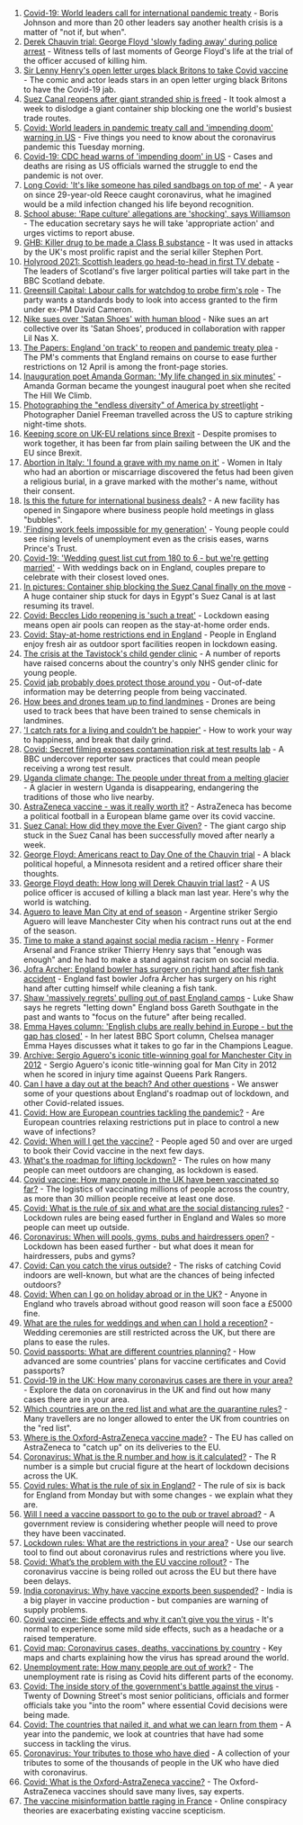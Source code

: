 1. [Covid-19: World leaders call for international pandemic treaty](https://www.bbc.co.uk/news/uk-56572775) - Boris Johnson and more than 20 other leaders say another health crisis is a matter of "not if, but when".
2. [Derek Chauvin trial: George Floyd 'slowly fading away' during police arrest](https://www.bbc.co.uk/news/world-us-canada-56572472) - Witness tells of last moments of George Floyd's life at the trial of the officer accused of killing him.
3. [Sir Lenny Henry's open letter urges black Britons to take Covid vaccine](https://www.bbc.co.uk/news/entertainment-arts-56565995) - The comic and actor leads stars in an open letter urging black Britons to have the Covid-19 jab.
4. [Suez Canal reopens after giant stranded ship is freed](https://www.bbc.co.uk/news/world-middle-east-56567985) - It took almost a week to dislodge a giant container ship blocking one the world's busiest trade routes.
5. [Covid: World leaders in pandemic treaty call and 'impending doom' warning in US](https://www.bbc.co.uk/news/uk-56571763) - Five things you need to know about the coronavirus pandemic this Tuesday morning.
6. [Covid-19: CDC head warns of 'impending doom' in US](https://www.bbc.co.uk/news/world-us-canada-56572452) - Cases and deaths are rising as US officials warned the struggle to end the pandemic is not over.
7. [Long Covid: 'It's like someone has piled sandbags on top of me'](https://www.bbc.co.uk/news/health-56571663) - A year on since 29-year-old Reece caught coronavirus, what he imagined would be a mild infection changed his life beyond recognition.
8. [School abuse: 'Rape culture' allegations are 'shocking', says Williamson](https://www.bbc.co.uk/news/uk-56566442) - The education secretary says he will take 'appropriate action' and urges victims to report abuse.
9. [GHB: Killer drug to be made a Class B substance](https://www.bbc.co.uk/news/uk-56571171) - It was used in attacks by the UK's most prolific rapist and the serial killer Stephen Port.
10. [Holyrood 2021: Scottish leaders go head-to-head in first TV debate](https://www.bbc.co.uk/news/uk-scotland-scotland-politics-56563537) - The leaders of Scotland's five larger political parties will take part in the BBC Scotland debate.
11. [Greensill Capital: Labour calls for watchdog to probe firm's role](https://www.bbc.co.uk/news/uk-politics-56571872) - The party wants a standards body to look into access granted to the firm under ex-PM David Cameron.
12. [Nike sues over 'Satan Shoes' with human blood](https://www.bbc.co.uk/news/business-56572245) - Nike sues an art collective over its 'Satan Shoes', produced in collaboration with rapper Lil Nas X.
13. [The Papers: England 'on track' to reopen and pandemic treaty plea](https://www.bbc.co.uk/news/blogs-the-papers-56572442) - The PM's comments that England remains on course to ease further restrictions on 12 April is among the front-page stories.
14. [Inauguration poet Amanda Gorman: 'My life changed in six minutes'](https://www.bbc.co.uk/news/world-us-canada-56572495) - Amanda Gorman became the youngest inaugural poet when she recited The Hill We Climb.
15. [Photographing the "endless diversity" of America by streetlight](https://www.bbc.co.uk/news/in-pictures-56253450) - Photographer Daniel Freeman travelled across the US to capture striking night-time shots.
16. [Keeping score on UK-EU relations since Brexit](https://www.bbc.co.uk/news/uk-politics-56571662) - Despite promises to work together, it has been far from plain sailing between the UK and the EU since Brexit.
17. [Abortion in Italy: 'I found a grave with my name on it'](https://www.bbc.co.uk/news/world-europe-56182957) - Women in Italy who had an abortion or miscarriage discovered the fetus had been given a religious burial, in a grave marked with the mother's name, without their consent.
18. [Is this the future for international business deals?](https://www.bbc.co.uk/news/business-56544071) - A new facility has opened in Singapore where business people hold meetings in glass "bubbles".
19. ['Finding work feels impossible for my generation'](https://www.bbc.co.uk/news/business-56565635) - Young people could see rising levels of unemployment even as the crisis eases, warns Prince's Trust.
20. [Covid-19: 'Wedding guest list cut from 180 to 6 - but we're getting married'](https://www.bbc.co.uk/news/uk-56563289) - With weddings back on in England, couples prepare to celebrate with their closest loved ones.
21. [In pictures: Container ship blocking the Suez Canal finally on the move](https://www.bbc.co.uk/news/world-middle-east-56516151) - A huge container ship stuck for days in Egypt's Suez Canal is at last resuming its travel.
22. [Covid: Beccles Lido reopening is 'such a treat'](https://www.bbc.co.uk/news/uk-england-suffolk-56562788) - Lockdown easing means open air pools can reopen as the stay-at-home order ends.
23. [Covid: Stay-at-home restrictions end in England](https://www.bbc.co.uk/news/in-pictures-56563119) - People in England enjoy fresh air as outdoor sport facilities reopen in lockdown easing.
24. [The crisis at the Tavistock's child gender clinic](https://www.bbc.co.uk/news/uk-56539466) - A number of reports have raised concerns about the country's only NHS gender clinic for young people.
25. [Covid jab probably does protect those around you](https://www.bbc.co.uk/news/health-56514470) - Out-of-date information may be deterring people from being vaccinated.
26. [How bees and drones team up to find landmines](https://www.bbc.co.uk/news/business-56344609) - Drones are being used to track bees that have been trained to sense chemicals in landmines.
27. ['I catch rats for a living and couldn’t be happier'](https://www.bbc.co.uk/news/business-56346504) - How to work your way to happiness, and break that daily grind.
28. [Covid: Secret filming exposes contamination risk at test results lab](https://www.bbc.co.uk/news/uk-56556806) - A BBC undercover reporter saw practices that could mean people receiving a wrong test result.
29. [Uganda climate change: The people under threat from a melting glacier](https://www.bbc.co.uk/news/world-africa-56526631) - A glacier in western Uganda is disappearing, endangering the traditions of those who live nearby.
30. [AstraZeneca vaccine - was it really worth it?](https://www.bbc.co.uk/news/business-56570364) - AstraZeneca has become a political football in a European blame game over its covid vaccine.
31. [Suez Canal: How did they move the Ever Given?](https://www.bbc.co.uk/news/56523659) - The giant cargo ship stuck in the Suez Canal has been successfully moved after nearly a week.
32. [George Floyd: Americans react to Day One of the Chauvin trial](https://www.bbc.co.uk/news/world-us-canada-56546081) - A black political hopeful, a Minnesota resident and a retired officer share their thoughts.
33. [George Floyd death: How long will Derek Chauvin trial last?](https://www.bbc.co.uk/news/world-us-canada-56270334) - A US police officer is accused of killing a black man last year. Here's why the world is watching.
34. [Aguero to leave Man City at end of season](https://www.bbc.co.uk/sport/football/56571396) - Argentine striker Sergio Aguero will leave Manchester City when his contract runs out at the end of the season.
35. [Time to make a stand against social media racism - Henry](https://www.bbc.co.uk/sport/football/56571395) - Former Arsenal and France striker Thierry Henry says that "enough was enough" and he had to make a stand against racism on social media.
36. [Jofra Archer: England bowler has surgery on right hand after fish tank accident](https://www.bbc.co.uk/sport/cricket/56572438) - England fast bowler Jofra Archer has surgery on his right hand after cutting himself while cleaning a fish tank.
37. [Shaw 'massively regrets' pulling out of past England camps](https://www.bbc.co.uk/sport/football/56572009) - Luke Shaw says he regrets "letting down" England boss Gareth Southgate in the past and wants to "focus on the future" after being recalled.
38. [Emma Hayes column: 'English clubs are really behind in Europe - but the gap has closed'](https://www.bbc.co.uk/sport/football/56465195) - In her latest BBC Sport column, Chelsea manager Emma Hayes discusses what it takes to go far in the Champions League.
39. [Archive: Sergio Aguero's iconic title-winning goal for Manchester City in 2012](https://www.bbc.co.uk/sport/av/football/56572102) - Sergio Aguero's iconic title-winning goal for Man City in 2012 when he scored in injury time against Queens Park Rangers.
40. [Can I have a day out at the beach? And other questions](https://www.bbc.co.uk/news/world-asia-china-51176409) - We answer some of your questions about England's roadmap out of lockdown, and other Covid-related issues.
41. [Covid: How are European countries tackling the pandemic?](https://www.bbc.co.uk/news/explainers-53640249) - Are European countries relaxing restrictions put in place to control a new wave of infections?
42. [Covid: When will I get the vaccine?](https://www.bbc.co.uk/news/health-55045639) - People aged 50 and over are urged to book their Covid vaccine in the next few days.
43. [What's the roadmap for lifting lockdown?](https://www.bbc.co.uk/news/explainers-52530518) - The rules on how many people can meet outdoors are changing, as lockdown is eased.
44. [Covid vaccine: How many people in the UK have been vaccinated so far?](https://www.bbc.co.uk/news/health-55274833) - The logistics of vaccinating millions of people across the country, as more than 30 million people receive at least one dose.
45. [Covid: What is the rule of six and what are the social distancing rules?](https://www.bbc.co.uk/news/uk-51506729) - Lockdown rules are being eased further in England and Wales so more people can meet up outside.
46. [Coronavirus: When will pools, gyms, pubs and hairdressers open?](https://www.bbc.co.uk/news/explainers-53349989) - Lockdown has been eased further - but what does it mean for hairdressers, pubs and gyms?
47. [Covid: Can you catch the virus outside?](https://www.bbc.co.uk/news/explainers-55680305) - The risks of catching Covid indoors are well-known, but what are the chances of being infected outdoors?
48. [Covid: When can I go on holiday abroad or in the UK?](https://www.bbc.co.uk/news/explainers-52646738) - Anyone in England who travels abroad without good reason will soon face a £5000 fine.
49. [What are the rules for weddings and when can I hold a reception?](https://www.bbc.co.uk/news/explainers-52811509) - Wedding ceremonies are still restricted across the UK, but there are plans to ease the rules.
50. [Covid passports: What are different countries planning?](https://www.bbc.co.uk/news/world-europe-56522408) - How advanced are some countries' plans for vaccine certificates and Covid passports?
51. [Covid-19 in the UK: How many coronavirus cases are there in your area?](https://www.bbc.co.uk/news/uk-51768274) - Explore the data on coronavirus in the UK and find out how many cases there are in your area.
52. [Which countries are on the red list and what are the quarantine rules?](https://www.bbc.co.uk/news/explainers-52544307) - Many travellers are no longer allowed to enter the UK from countries on the "red list".
53. [Where is the Oxford-AstraZeneca vaccine made?](https://www.bbc.co.uk/news/56483766) - The EU has called on AstraZeneca to "catch up" on its deliveries to the EU.
54. [Coronavirus: What is the R number and how is it calculated?](https://www.bbc.co.uk/news/health-52473523) - The R number is a simple but crucial figure at the heart of lockdown decisions across the UK.
55. [Covid rules: What is the rule of six in England?](https://www.bbc.co.uk/news/health-56526587) - The rule of six is back for England from Monday but with some changes - we explain what they are.
56. [Will I need a vaccine passport to go to the pub or travel abroad?](https://www.bbc.co.uk/news/explainers-55718553) - A government review is considering whether people will need to prove they have been vaccinated.
57. [Lockdown rules: What are the restrictions in your area?](https://www.bbc.co.uk/news/uk-54373904) - Use our search tool to find out about coronavirus rules and restrictions where you live.
58. [Covid: What’s the problem with the EU vaccine rollout?](https://www.bbc.co.uk/news/explainers-52380823) - The coronavirus vaccine is being rolled out across the EU but there have been delays.
59. [India coronavirus: Why have vaccine exports been suspended?](https://www.bbc.co.uk/news/world-asia-india-55571793) - India is a big player in vaccine production - but companies are warning of supply problems.
60. [Covid vaccine: Side effects and why it can’t give you the virus](https://www.bbc.co.uk/news/health-56437270) - It's normal to experience some mild side effects, such as a headache or a raised temperature.
61. [Covid map: Coronavirus cases, deaths, vaccinations by country](https://www.bbc.co.uk/news/world-51235105) - Key maps and charts explaining how the virus has spread around the world.
62. [Unemployment rate: How many people are out of work?](https://www.bbc.co.uk/news/business-52660591) - The unemployment rate is rising as Covid hits different parts of the economy.
63. [Covid: The inside story of the government's battle against the virus](https://www.bbc.co.uk/news/uk-politics-56361599) - Twenty of Downing Street's most senior politicians, officials and former officials take you "into the room" where essential Covid decisions were being made.
64. [Covid: The countries that nailed it, and what we can learn from them](https://www.bbc.co.uk/news/uk-56455030) - A year into the pandemic, we look at countries that have had some success in tackling the virus.
65. [Coronavirus: Your tributes to those who have died](https://www.bbc.co.uk/news/uk-52676411) - A collection of your tributes to some of the thousands of people in the UK who have died with coronavirus.
66. [Covid: What is the Oxford-AstraZeneca vaccine?](https://www.bbc.co.uk/news/health-55302595) - The Oxford-AstraZeneca vaccines should save many lives, say experts.
67. [The vaccine misinformation battle raging in France](https://www.bbc.co.uk/news/blogs-trending-56526265) - Online conspiracy theories are exacerbating existing vaccine scepticism.
